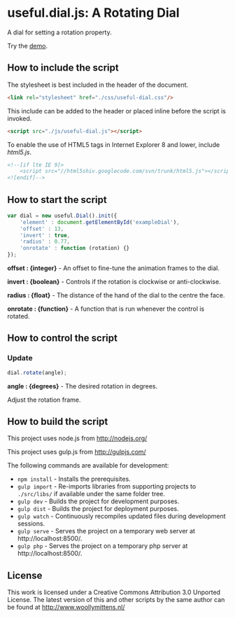 # useful.dial.js: A Rotating Dial

A dial for setting a rotation property.

Try the <a href="http://www.woollymittens.nl/default.php?url=useful-dial">demo</a>.

## How to include the script

The stylesheet is best included in the header of the document.

```html
<link rel="stylesheet" href="./css/useful-dial.css"/>
```

This include can be added to the header or placed inline before the script is invoked.

```html
<script src="./js/useful-dial.js"></script>
```

To enable the use of HTML5 tags in Internet Explorer 8 and lower, include *html5.js*.

```html
<!--[if lte IE 9]>
	<script src="//html5shiv.googlecode.com/svn/trunk/html5.js"></script>
<![endif]-->
```

## How to start the script

```javascript
var dial = new useful.Dial().init({
	'element' : document.getElementById('exampleDial'),
	'offset' : 13,
	'invert' : true,
	'radius' : 0.77,
	'onrotate' : function (rotation) {}
});
```

**offset : {integer}** - An offset to fine-tune the animation frames to the dial.

**invert : {boolean}** - Controls if the rotation is clockwise or anti-clockwise.

**radius : {float}** - The distance of the hand of the dial to the centre the face.

**onrotate : {function}** - A function that is run whenever the control is rotated.

## How to control the script

### Update

```javascript
dial.rotate(angle);
```

**angle : {degrees}** - The desired rotation in degrees.

Adjust the rotation frame.

## How to build the script

This project uses node.js from http://nodejs.org/

This project uses gulp.js from http://gulpjs.com/

The following commands are available for development:
+ `npm install` - Installs the prerequisites.
+ `gulp import` - Re-imports libraries from supporting projects to `./src/libs/` if available under the same folder tree.
+ `gulp dev` - Builds the project for development purposes.
+ `gulp dist` - Builds the project for deployment purposes.
+ `gulp watch` - Continuously recompiles updated files during development sessions.
+ `gulp serve` - Serves the project on a temporary web server at http://localhost:8500/.
+ `gulp php` - Serves the project on a temporary php server at http://localhost:8500/.

## License

This work is licensed under a Creative Commons Attribution 3.0 Unported License. The latest version of this and other scripts by the same author can be found at http://www.woollymittens.nl/
